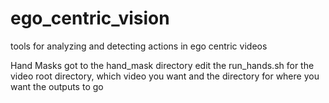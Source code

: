 # ego_centric_vision
tools for analyzing and detecting actions in ego centric videos



Hand Masks
got to the hand_mask directory
edit the run_hands.sh for the video root directory, which video you want and the directory for where you want the outputs to go


